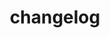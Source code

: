 ---
title: changelog
aka:
    - log
description: a summary of changes to your website
indieweb: https://indieweb.org/release_notes
---